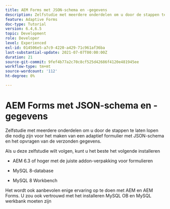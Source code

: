 ```yaml
---
title: AEM Forms met JSON-schema en -gegevens
description: Zelfstudie met meerdere onderdelen om u door de stappen te laten lopen die nodig zijn voor het maken van een adaptief formulier met JSON-schema en het opvragen van de verzonden gegevens.
feature: Adaptive Forms
doc-type: Tutorial
version: 6.4,6.5
topic: Development
role: Developer
level: Experienced
exl-id: 014506e5-a7c9-4220-a429-71c961af36ba
last-substantial-update: 2021-07-07T00:00:00Z
duration: 21
source-git-commit: 9fef4b77a2c70c8cf525d42686f4120e481945ee
workflow-type: tm+mt
source-wordcount: '112'
ht-degree: 0%

---
```


# AEM Forms met JSON-schema en -gegevens

Zelfstudie met meerdere onderdelen om u door de stappen te laten lopen die nodig zijn voor het maken van een adaptief formulier met JSON-schema en het opvragen van de verzonden gegevens.

Als u deze zelfstudie wilt volgen, kunt u het beste het volgende installeren

* AEM 6.3 of hoger met de juiste addon-verpakking voor formulieren

* MySQL 8-database

* MySQL 8 Workbench

Het wordt ook aanbevolen enige ervaring op te doen met AEM en AEM Forms. U zou ook vertrouwd met het installeren MySQL OB en MySQL werkbank moeten zijn
